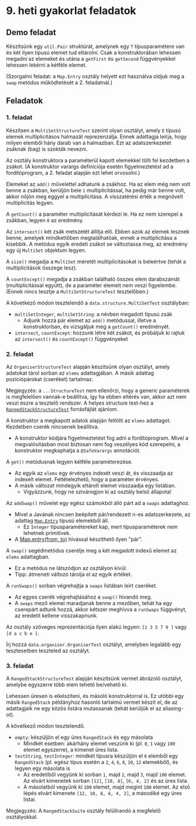 # 9. heti gyakorlat feladatok

## Demo feladat

Készítsünk egy `util.Pair` struktúrát, amelynek egy `T` típusparamétere van és két ilyen típusú elemet tud eltárolni.
Csak a konstruktorában lehessen megadni az elemeket és utána a `getFirst` és `getSecond` függvényekkel lehessen lekérni a kétféle elemet.

(Szorgalmi feladat: a `Map.Entry` osztály helyett ezt használva oldjuk meg a `swap` metódus működtetését a 2. feladatnál.)

## Feladatok

### 1. feladat

Készítsen a `MultiSetStructureTest` szerint olyan osztályt, amely `E` típusú elemek multiplicitásos halmazát reprezenzálja.
Ennek adattagja leírja, hogy milyen elemből hány darab van a halmazban.
Ezt az adatszerkezetet zsáknak (bag) is szokták nevezni.

Az osztály konstruktora a paraméterül kapott elemekkel tölti fel kezdetben a zsákot. (A konstruktor varargs definíciója esetén figyelmeztetést ad a fordítóprogram, a 2. feladat alapján ezt lehet orvosolni.)

Elemeket az `add()` művelettel adhatunk a zsákhoz.
Ha az elem még nem volt benne a zsákban, kerüljön bele `1` multiplicitással,
ha pedig már benne volt, akkor nőjön meg eggyel a multiplicitása.
A visszatérési érték a megnövelt multiplicitás legyen.

A `getCount()` a paraméter multiplicitását kérdezi le.
Ha ez nem szerepel a zsákban, legyen `0` az eredmény.

Az `intersect()` két zsák metszetét állítja elő.
Ebben azok az elemek lesznek benne, amelyek mindkettőben megtalálhatóak, ennek a multiplicitása a kisebbik.
A metódus egyik eredeti zsákot se változtassa meg, az eredmény egy új `MultiSet` objektum legyen.

A `size()` megadja a `MultiSet` méretét multiplicitásokat is beleértve (tehát a multiplicitások összege lesz).

A `countExcept()` megadja a zsákban található összes elem darabszámát (multiplicitással együtt), de a paraméter elemeit nem veszi figyelembe. (Ennek nincs tesztje a `MultiSetStructureTest` tesztelőben.)

A következő módon tesztelendő a `data.structure.MultiSetTest` osztályban:

- `multiSetInteger`, `multiSetString`: a névben megadott típusú zsák
    - Adjunk hozzá pár elemet az `add()` metódussal, illetve a konstruktorban, és vizsgáljuk meg a `getCount()` eredményét.
- `intersect`, `countExcept`: hozzunk létre két zsákot, és próbáljuk ki rajtuk az `intersect()` és `countExcept()` függvényeket


### 2. feladat

Az `OrganiserStructureTest` alapján készítsünk olyan osztályt, amely adatokat tárol sorban az `elems` adattagjában.
A másik adattag pozíciópárokat (cseréket) tartalmaz.

Megjegyzés: a `...StructureTest` nem ellenőrzi, hogy a generic paraméterek is megfelelően vannak-e beállítva, így ha ebben eltérés van, akkor azt nem veszi észre a tesztelő rendszer. A helyes structure test-hez a [`RangedStackStructureTest`](../examples/lab09/RangedStackStructureTest.java) forrásfájlát ajánlom.

A konstruktor a megkapott adatok alapján feltölti az `elems` adattagot.
Kezdetben cserék nincsenek beállítva.

-   A konstruktor kódjára figyelmeztetést fog adni a fordítóprogram.
    Mivel a megvalósításban most biztosan nem fog veszélyes kód szerepelni, a konstruktor megkaphatja a `@SafeVarargs` annotációt.

A `get()` metódusnak legyen kétféle paraméterezése.

-   Az egyik az `elems` egy érvényes indexét veszi át, és visszaadja az indexelt elemet.
    Feltételezhető, hogy a paraméter érvényes.
-   A másik változat mindegyik eltárolt elemet visszaadja egy listában.
    - Vigyázzunk, hogy ne szivárogjon ki az osztály belső állapota!

Az `addSwap()` művelet egy egész számokból álló párt ad a `swaps` adattaghoz.

-   Mivel a Javának nincsen beépített pár/rendezett n-es adatszerkezete,
    az adattag [`Map.Entry`](https://docs.oracle.com/en/java/javase/20/docs/api/java.base/java/util/Map.Entry.html) típusú elemekből áll.
    -   Ez `Integer` típusparamétereket kap, mert típusparaméterek nem lehetnek primitívek.
-   A [Map.entry(from, to)](https://docs.oracle.com/en/java/javase/20/docs/api/java.base/java/util/Map.html#entry(K,V)) hívással készíthető ilyen "pár".

A `swap()` segédmetódus cserélje meg a két megadott indexű elemet az `elems` adattagban.

-   Ez a metódus ne látszódjon az osztályon kívül.
-   Tipp: átmeneti változó tárolja el az egyik értéket.

A `runSwaps()` sorban végrehajtja a `swaps` listában leírt cseréket.

-   Az egyes cserék végrehajtásához a `swap()` hívandó meg.
-   A `swaps` mező elemei maradjanak benne a mezőben, tehát ha egy cserepárt adtunk hozzá, akkor kétszer meghívva a `runSwaps` függvényt, az eredetit kellene visszakapnunk.

Az osztály szöveges reprezentációja ilyen alakú legyen: `[1 3 5 7 9 ]` vagy `[d a c b e ]`.

Írj hozzá `data.organiser.OrganiserTest` osztályt, amelyben legalább egy tesztesetben teszteled az osztályt.

### 3. feladat

A `RangedStackStructureTest` alapján készítsünk vermet ábrázoló osztályt, amelybe egyszerre több elem tehető be/vehető ki.

Lehessen üresen is elkészíteni, és másoló konstruktorral is.
Ez utóbbi egy másik `RangedStack` példányhoz hasonló tartalmú vermet készít el, de az adattagjaik ne egy közös listára mutassanak (tehát kerüljük el az aliasing-ot).

A következő módon tesztelendő.

- `empty`: készüljön el egy üres `RangedStack` és egy másolata
    - Mindkét esetben: akárhány elemet veszünk ki (pl. `0`, `1` vagy `100` elemet egyszerre), a kimenet üres lista.
- `testString`, `testInteger`: mindkét típusra készüljön el `6` elemből egy `RangedStack` (pl. egész típus esetén a `2`, `4`, `6`, `8`, `10`, `12` elemekből), és legyen egy másolata is
    - Az eredetiből vegyünk ki sorban `1`, majd `2`, majd `3`, majd `100` elemet. Az elvárt kimenetek sorban `[12]`, `[10, 8]`, `[6, 4, 2]` és az üres lista.
    - A másolatból vegyünk ki `100` elemet, majd megint `100` elemet. Az első lépés elvárt kimenete `[12, 10, 8, 6, 4, 2]`, a másodiké egy üres listaí.
    
    
Megjegyzés: A `RangedStackSuite` osztály felülírandó a megfelelő osztályokkal.

